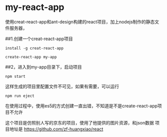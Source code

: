 # my-react-app
使用creat-react-app和ant-design构建的react项目，加上nodejs制作的静态文件服务器，

##1.创建一个creat-react-app项目
```
install -g creat-react-app
```
```
create-react-app my-app
```

##2，进入到my-app目录下，启动项目
```
npm start
```

这样生成的项目里配置文件不可见，如果有需要，可以运行
```
npm run eject
```

在使用过程中，使用es5的方式创建一直出错，不知道是不是create-react-app项目不允许

这个项目是仿照别人写的京东的项目，使用了他提供的图片资源，和json数据
项目地址是
https://github.com/zf-huangxiao/react


